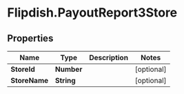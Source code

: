 # Flipdish.PayoutReport3Store

## Properties
Name | Type | Description | Notes
------------ | ------------- | ------------- | -------------
**StoreId** | **Number** |  | [optional] 
**StoreName** | **String** |  | [optional] 


